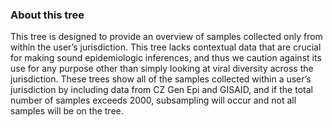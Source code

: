 ### About this tree
This tree is designed to provide an overview of samples collected only from within the user’s jurisdiction. This tree lacks contextual data that are crucial for making sound epidemiologic inferences, and thus we caution against its use for any purpose other than simply looking at viral diversity across the jurisdiction. These trees show all of the samples collected within a user’s jurisdiction by including data from CZ Gen Epi and GISAID, and if the total number of samples exceeds 2000, subsampling will occur and not all samples will be on the tree. 
